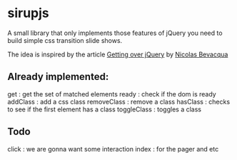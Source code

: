 # sirupjs

A small library that only implements those features of jQuery you need to build simple css transition slide shows.

The idea is inspired by the article [Getting over jQuery](http://ponyfoo.com/articles/getting-over-jquery) by [Nicolas Bevacqua](https://github.com/bevacqua)

## Already implemented:
get : get the set of matched elements
ready : check if the dom is ready
addClass : add a css class
removeClass : remove a class
hasClass : checks to see if the first element has a class
toggleClass : toggles a class

## Todo
click : we are gonna want some interaction
index : for the pager and etc
